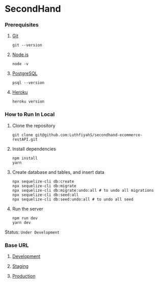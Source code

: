 # SecondHand

### Prerequisites

1. [Git](https://git-scm.com/downloads)
    ```
    git --version
    ```
2. [Node.js](https://nodejs.org/en/)
    ```
    node -v
    ```
3. [PostgreSQL](https://www.postgresql.org/download/)
    ```
    psql --version
    ```
4. [Heroku](https://devcenter.heroku.com/articles/heroku-cli)
    ```
    heroku version
    ```

### How to Run In Local

1. Clone the repository
    ```
    git clone git@github.com:LuthfiyahS/secondhand-ecommerce-restAPI.git
    ```
2. Install dependencies
    ```
    npm install
    yarn
    ```
3. Create database and tables, and insert data
    ```
    npx sequelize-cli db:create
    npx sequelize-cli db:migrate
    npx sequelize-cli db:migrate:undo:all # to undo all migrations
    npx sequelize-cli db:seed:all
    npx sequelize-cli db:seed:undo:all # to undo all seed
    ```
4. Run the server
    ```
    npm run dev
    yarn dev
    ```

Status: `Under Development`

### Base URL

1. [Development](https://localhost:8000)

2. [Staging](https://secondhand-be-api.herokuapp.com)

3. [Production](https://secondhand-6.herokuapp.com)
